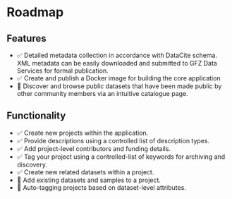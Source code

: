 # Roadmap

## Features

- ✅ Detailed metadata collection in accordance with DataCite schema. XML metadata can be easily downloaded and submitted to GFZ Data Services for formal publication.
- ✅ Create and publish a Docker image for building the core application
- 🔲 Discover and browse public datasets that have been made public by other community members via an intuitive catalogue page.


## Functionality
- ✅ Create new projects within the application.
- ✅ Provide descriptions using a controlled list of description types.
- ✅ Add project-level contributors and funding details.
- ✅ Tag your project using a controlled-list of keywords for archiving and discovery. 
- ✅ Create new related datasets within a project.
- 🔲 Add existing datasets and samples to a project. 
- 🔲 Auto-tagging projects based on dataset-level attributes.